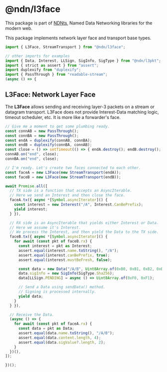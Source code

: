# @ndn/l3face

This package is part of [NDNts](https://yoursunny.com/p/NDNts/), Named Data Networking libraries for the modern web.

This package implements network layer face and transport base types.

```ts
import { L3Face, StreamTransport } from "@ndn/l3face";

// other imports for examples
import { Data, Interest, LLSign, SigInfo, SigType } from "@ndn/l3pkt";
import { strict as assert } from "assert";
import duplexify from "duplexify";
import { PassThrough } from "readable-stream";
(async () => {
```

## L3Face: Network Layer Face

The **L3Face** allows sending and receiving layer-3 packets on a stream or datagram transport.
L3Face does not provide Interest-Data matching logic, timeout scheduler, etc.
It is more like a forwarder's face.

```ts
// Give me a moment to get some plumbing ready.
const connAB = new PassThrough();
const connBA = new PassThrough();
const endA = duplexify(connAB, connBA);
const endB = duplexify(connBA, connAB);
const close = () => setTimeout(() => { endA.destroy(); endB.destroy(); }, 100);
connAB.on("end", close);
connBA.on("end", close);

// I'm ready. Let's create two faces connected to each other.
const faceA = new L3Face(new StreamTransport(endA));
const faceB = new L3Face(new StreamTransport(endB));

await Promise.all([
  // TX side is a function that accepts an AsyncIterable.
  // Here we send an Interest and then close the face.
  faceA.tx({ async *[Symbol.asyncIterator]() {
    const interest = new Interest("/A", Interest.CanBePrefix);
    yield interest;
  } }),

  // RX side is an AsyncIterable that yields either Interest or Data.
  // Here we assume it's Interest.
  // We process the Interest, and then yield the Data to the TX side.
  faceB.tx({ async *[Symbol.asyncIterator]() {
    for await (const pkt of faceB.rx) {
      const interest = pkt as Interest;
      assert.equal(interest.name.toString(), "/A");
      assert.equal(interest.canBePrefix, true);
      assert.equal(interest.mustBeFresh, false);

      const data = new Data("/A/B", Uint8Array.of(0xB0, 0xB1, 0xB2, 0xB3));
      data.sigInfo = new SigInfo(SigType.Sha256);
      data[LLSign.PENDING] = async () => Uint8Array.of(0xF0, 0xF1);

      // Send a Data using sendData() method.
      // Signing is processed internally.
      yield data;
    }
  } }),

  // Receive the Data.
  (async () => {
    for await (const pkt of faceA.rx) {
      const data = pkt as Data;
      assert.equal(data.name.toString(), "/A/B");
      assert.equal(data.content.length, 4);
      assert.equal(data.sigValue?.length, 2);
    }
  })(),
]);
```

```ts
})();
```
